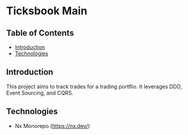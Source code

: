 # Ticksbook Main

## Table of Contents
* [Introduction](#introduction)
* [Technologies](#technologies)

## Introduction
This project aims to track trades for a trading portflio. It leverages DDD, Event Sourcing, and CQRS.

## Technologies
- Nx Monorepo (https://nx.dev/)
